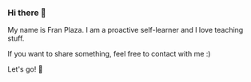 ### Hi there 👋

My name is Fran Plaza. I am a proactive self-learner and I love teaching stuff. 

If you want to share something, feel free to contact with me :)

Let's go! 🚀
